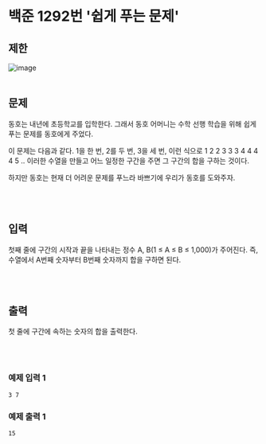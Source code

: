 # 백준 1292번 '쉽게 푸는 문제'

## 제한
![image](https://user-images.githubusercontent.com/82142527/209270063-b7899a7a-1e52-4ee4-9979-2bb5055f5926.png)  
<br>
## 문제
동호는 내년에 초등학교를 입학한다. 그래서 동호 어머니는 수학 선행 학습을 위해 쉽게 푸는 문제를 동호에게 주었다.

이 문제는 다음과 같다. 1을 한 번, 2를 두 번, 3을 세 번, 이런 식으로 1 2 2 3 3 3 4 4 4 4 5 .. 이러한 수열을 만들고 어느 일정한 구간을 주면 그 구간의 합을 구하는 것이다.

하지만 동호는 현재 더 어려운 문제를 푸느라 바쁘기에 우리가 동호를 도와주자.

<br><br>

## 입력
첫째 줄에 구간의 시작과 끝을 나타내는 정수 A, B(1 ≤ A ≤ B ≤ 1,000)가 주어진다. 즉, 수열에서 A번째 숫자부터 B번째 숫자까지 합을 구하면 된다.

<br><br>

## 출력
첫 줄에 구간에 속하는 숫자의 합을 출력한다.

<br><br>
### 예제 입력 1
```
3 7
```
### 예제 출력 1
```
15
```
